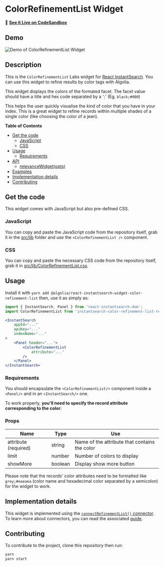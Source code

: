 # ColorRefinementList Widget

🎥  **[See it Live on CodeSandbox](https://codesandbox.io/s/n047017lp)**

## Demo

![Demo of ColorRefinementList Widget](https://cl.ly/4838899d5b06/Screen%20Recording%202019-04-10%20at%2011.37%20AM.gif)

## Description

This is the `ColorRefinementList` Labs widget for [React InstantSearch](https://community.algolia.com/react-instantsearch/). You can use this widget to refine results by color tags with Algolia.

This widget displays the colors of the formated facet. The facet value should have a title and hex code separated by a ';' (Eg. `black;#000`)

This helps the user quickly visualise the kind of color that you have in your index.
This is a great widget to refine records within multiple shades of a single color (like choosing the color of a jean).

**Table of Contents**

* [Get the code](#get-the-code)
  * [JavaScript](#javascript)
  * [CSS](#css)
* [Usage](#usage)
  * [Requirements](#requirements)
* [API](#api)
  * [relevanceWidget(opts)](#relevancewidgetopts)
* [Examples](#examples)
* [Implementation details](#implementation-details)
* [Contributing](#contributing)

## Get the code

This widget comes with JavaScript but also pre-defined CSS.

### JavaScript

You can copy and paste the JavaScript code from the repository itself, grab it in the [src/lib](src/lib) folder and use the `<ColorRefinementList />` component.

### CSS

You can copy and paste the necessary CSS code from the repository itself, grab it in [src/lib/ColorRefinementList.css](src/lib/ColorRefinementList.css).

## Usage

Install it with `yarn add @algolia/react-instantsearch-widget-color-refinement-list` then, use it as simply as:

```jsx
import { InstantSearch, Panel } from 'react-instantsearch-dom';
import ColorRefinementList from 'instantsearch-color-refinement-list-react';

<InstantSearch
    appId="..."
    apiKey="..."
    indexName="..."
>
    <Panel header="...">
        <ColorRefinementList
            attribute="..."
        />
    </Panel>
</InstantSearch>
```

### Requirements

You should encapsulate the `<ColorRefinementList/>` component inside a `<Panel/>` and in an `<InstantSearch/>` one.

To work properly, **you'll need to specify the record attribute corresponding to the color**:

### Props

| Name                              | Type      | Use                                                 |
| --------------------------------- | --------- | --------------------------------------------------- |
| attribute (required)              | string    | Name of the attribute that contains the color       |
| limit                             | number    | Number of colors to display                         |
| showMore                          | boolean   | Display show more button                            |


Please note that the records' color attributes need to be formatted like `grey;#eaeaea` (color name and hexadecimal color separated by a semicolon) for the widget to work.

## Implementation details

This widget is implemented using the [`connectRefinementList()` connector](https://www.algolia.com/doc/api-reference/widgets/refinement-list/react/). To learn more about connectors, you can read the associated [guide](https://community.algolia.com/react-instantsearch/guide/Connectors.html).

## Contributing

To contribute to the project, clone this repository then run:

```sh
yarn
yarn start
```
